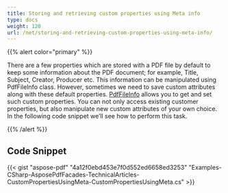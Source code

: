 ```yaml
---
title: Storing and retrieving custom properties using Meta info
type: docs
weight: 120
url: /net/storing-and-retrieving-custom-properties-using-meta-info/
---
```


{{% alert color="primary" %}} 

There are a few properties which are stored with a PDF file by default to keep some information about the PDF document; for example, Title, Subject, Creator, Producer etc. This information can be manipulated using PdfFileInfo class. However, sometimes we need to save custom attributes along with these default properties. [PdfFileInfo](http://www.aspose.com/api/net/pdf/aspose.pdf.facades/PdfFileInfo) allows you to get and set such custom properties. You can not only access existing customer properties, but also manipulate new custom attributes of your own choice. In the following code snippet we’ll see how to perform this task.

{{% /alert %}} 
## **Code Snippet**


{{< gist "aspose-pdf" "4a12f0ebd453e7f0d552ed6658ed3253" "Examples-CSharp-AsposePdfFacades-TechnicalArticles-CustomPropertiesUsingMeta-CustomPropertiesUsingMeta.cs" >}}
